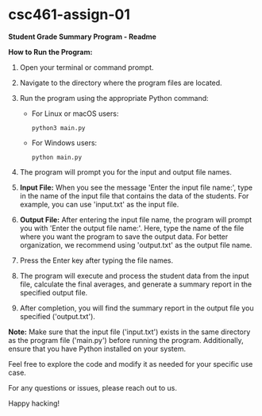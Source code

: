# csc461-assign-01
**Student Grade Summary Program - Readme**

**How to Run the Program:**

1. Open your terminal or command prompt.

2. Navigate to the directory where the program files are located.

3. Run the program using the appropriate Python command:

   - For Linux or macOS users:
     ```
     python3 main.py
     ```

   - For Windows users:
     ```
     python main.py
     ```

4. The program will prompt you for the input and output file names.

5. **Input File:** When you see the message 'Enter the input file name:', type in the name of the input file that contains the data of the students. For example, you can use 'input.txt' as the input file.

6. **Output File:** After entering the input file name, the program will prompt you with 'Enter the output file name:'. Here, type the name of the file where you want the program to save the output data. For better organization, we recommend using 'output.txt' as the output file name.

7. Press the Enter key after typing the file names.

8. The program will execute and process the student data from the input file, calculate the final averages, and generate a summary report in the specified output file.

9. After completion, you will find the summary report in the output file you specified ('output.txt').

**Note:** Make sure that the input file ('input.txt') exists in the same directory as the program file ('main.py') before running the program. Additionally, ensure that you have Python installed on your system.

Feel free to explore the code and modify it as needed for your specific use case.

For any questions or issues, please reach out to us.

Happy hacking!